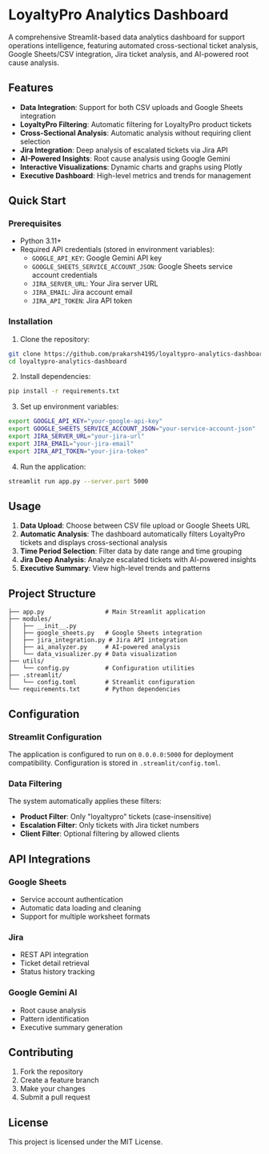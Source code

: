 # LoyaltyPro Analytics Dashboard

A comprehensive Streamlit-based data analytics dashboard for support operations intelligence, featuring automated cross-sectional ticket analysis, Google Sheets/CSV integration, Jira ticket analysis, and AI-powered root cause analysis.

## Features

- **Data Integration**: Support for both CSV uploads and Google Sheets integration
- **LoyaltyPro Filtering**: Automatic filtering for LoyaltyPro product tickets
- **Cross-Sectional Analysis**: Automatic analysis without requiring client selection
- **Jira Integration**: Deep analysis of escalated tickets via Jira API
- **AI-Powered Insights**: Root cause analysis using Google Gemini
- **Interactive Visualizations**: Dynamic charts and graphs using Plotly
- **Executive Dashboard**: High-level metrics and trends for management

## Quick Start

### Prerequisites

- Python 3.11+
- Required API credentials (stored in environment variables):
  - `GOOGLE_API_KEY`: Google Gemini API key
  - `GOOGLE_SHEETS_SERVICE_ACCOUNT_JSON`: Google Sheets service account credentials
  - `JIRA_SERVER_URL`: Your Jira server URL
  - `JIRA_EMAIL`: Jira account email
  - `JIRA_API_TOKEN`: Jira API token

### Installation

1. Clone the repository:
```bash
git clone https://github.com/prakarsh4195/loyaltypro-analytics-dashboard.git
cd loyaltypro-analytics-dashboard
```

2. Install dependencies:
```bash
pip install -r requirements.txt
```

3. Set up environment variables:
```bash
export GOOGLE_API_KEY="your-google-api-key"
export GOOGLE_SHEETS_SERVICE_ACCOUNT_JSON="your-service-account-json"
export JIRA_SERVER_URL="your-jira-url"
export JIRA_EMAIL="your-jira-email"
export JIRA_API_TOKEN="your-jira-token"
```

4. Run the application:
```bash
streamlit run app.py --server.port 5000
```

## Usage

1. **Data Upload**: Choose between CSV file upload or Google Sheets URL
2. **Automatic Analysis**: The dashboard automatically filters LoyaltyPro tickets and displays cross-sectional analysis
3. **Time Period Selection**: Filter data by date range and time grouping
4. **Jira Deep Analysis**: Analyze escalated tickets with AI-powered insights
5. **Executive Summary**: View high-level trends and patterns

## Project Structure

```
├── app.py                 # Main Streamlit application
├── modules/
│   ├── __init__.py
│   ├── google_sheets.py   # Google Sheets integration
│   ├── jira_integration.py # Jira API integration
│   ├── ai_analyzer.py     # AI-powered analysis
│   └── data_visualizer.py # Data visualization
├── utils/
│   └── config.py          # Configuration utilities
├── .streamlit/
│   └── config.toml        # Streamlit configuration
└── requirements.txt       # Python dependencies
```

## Configuration

### Streamlit Configuration

The application is configured to run on `0.0.0.0:5000` for deployment compatibility. Configuration is stored in `.streamlit/config.toml`.

### Data Filtering

The system automatically applies these filters:
- **Product Filter**: Only "loyaltypro" tickets (case-insensitive)
- **Escalation Filter**: Only tickets with Jira ticket numbers
- **Client Filter**: Optional filtering by allowed clients

## API Integrations

### Google Sheets
- Service account authentication
- Automatic data loading and cleaning
- Support for multiple worksheet formats

### Jira
- REST API integration
- Ticket detail retrieval
- Status history tracking

### Google Gemini AI
- Root cause analysis
- Pattern identification
- Executive summary generation

## Contributing

1. Fork the repository
2. Create a feature branch
3. Make your changes
4. Submit a pull request

## License

This project is licensed under the MIT License.